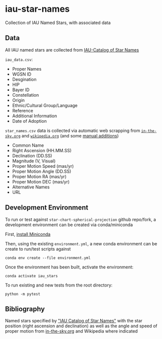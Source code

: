 # iau-star-names
Collection of IAU Named Stars, with associated data

## Data
All IAU named stars are collected from [IAU-Catalog of Star Names](https://exopla.net/star-names/modern-iau-star-names/)

`iau_data.csv`:
- Proper Names
- WGSN ID
- Desgination
- HIP
- Bayer ID
- Constellation
- Origin
- Ethnic/Cultural Group/Language
- Reference
- Additional Information
- Date of Adoption

`star_names.csv` data is collected via automatic web scrapping from [`in-the-sky.org`](https://github.com/cyschneck/Star-Chart-Spherical-Projection/blob/main/star_chart_spherical_projection/data/2_inthesky_star_data.csv) and [`wikipedia.org`](https://github.com/cyschneck/Star-Chart-Spherical-Projection/blob/main/star_chart_spherical_projection/data/3_backup_star_data.csv) (and some [manual additions](https://github.com/cyschneck/Star-Chart-Spherical-Projection/blob/main/star_chart_spherical_projection/data/0_missing_manual.csv))
- Common Name
- Right Ascension (HH.MM.SS)
- Declination (DD.SS)
- Magnitude (V, Visual)
- Proper Motion Speed (mas/yr)
- Proper Motion Angle (DD.SS)
- Proper Motion RA (mas/yr)
- Proper Motion DEC (mas/yr)
- Alternative Names
- URL

## Development Environment
To run or test against `star-chart-spherical-projection` github repo/fork, a development environment can be created via conda/miniconda

First, [install Miniconda](https://docs.conda.io/projects/miniconda/en/latest/miniconda-install.html)

Then, using the existing `environment.yml`, a new conda environment can be create to run/test scripts against

```
conda env create --file environment.yml
```
Once the environment has been built, activate the environment:
```
conda activate iau_stars
```
To run existing and new tests from the root directory:
```
python -m pytest
```

## Bibliography

Named stars specified by ["IAU Catalog of Star Names"](https://exopla.net/star-names/modern-iau-star-names/) with the star position (right ascension and declination) as well as the angle and speed of proper motion from [in-the-sky.org](https://in-the-sky.org/) and Wikipedia where indicated
